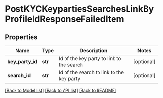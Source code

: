 # PostKYCKeypartiesSearchesLinkByProfileIdResponseFailedItem

## Properties
Name | Type | Description | Notes
------------ | ------------- | ------------- | -------------
**key_party_id** | **str** | Id of the key party to link to the search | [optional] 
**search_id** | **str** | Id of the search to link to the key party | [optional] 

[[Back to Model list]](../README.md#documentation-for-models) [[Back to API list]](../README.md#documentation-for-api-endpoints) [[Back to README]](../README.md)

